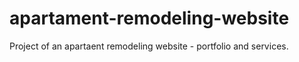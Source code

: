# apartament-remodeling-website
Project of an apartaent remodeling website - portfolio and services.
